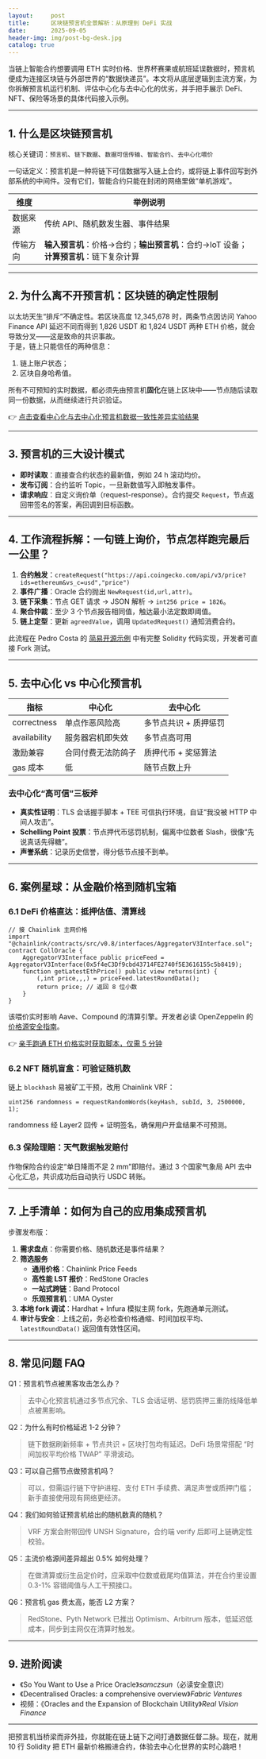 ```yaml
---
layout:     post
title:      区块链预言机全景解析：从原理到 DeFi 实战
date:       2025-09-05
header-img: img/post-bg-desk.jpg
catalog: true
---
```


当链上智能合约想要调用 ETH 实时价格、世界杯赛果或航班延误数据时，预言机便成为连接区块链与外部世界的“数据快递员”。本文将从底层逻辑到主流方案，为你拆解预言机运行机制、评估中心化与去中心化的优劣，并手把手展示 DeFi、NFT、保险等场景的具体代码接入示例。

---

## 1. 什么是区块链预言机

核心关键词：`预言机`、`链下数据`、`数据可信传输`、`智能合约`、`去中心化喂价`

一句话定义：预言机是一种将链下可信数据写入链上合约，或将链上事件回写到外部系统的中间件。没有它们，智能合约只能在封闭的网络里做“单机游戏”。

| 维度 | 举例说明 |
|---|---|
| 数据来源 | 传统 API、随机数发生器、事件结果 |
| 传输方向 | **输入预言机**：价格→合约；**输出预言机**：合约→IoT 设备；**计算预言机**：链下复杂计算 |

---

## 2. 为什么离不开预言机：区块链的确定性限制

以太坊天生“排斥”不确定性。若区块高度 12,345,678 时，两条节点因访问 Yahoo Finance API 延迟不同而得到 1,826 USDT 和 1,824 USDT 两种 ETH 价格，就会导致分叉——这是致命的共识事故。  
于是，链上只能信任的两种信息：  
1. 链上账户状态；  
2. 区块自身哈希值。  

所有不可预知的实时数据，都必须先由预言机**固化**在链上区块中——节点随后读取同一份数据，从而继续进行共识验证。

👉 [点击查看中心化与去中心化预言机数据一致性差异实验结果](https://okxdog.com/)

---

## 3. 预言机的三大设计模式

- **即时读取**：直接查合约状态的最新值，例如 24 h 滚动均价。
- **发布订阅**：合约监听 Topic，一旦新数值写入即触发事件。
- **请求响应**：自定义询价单（request-response）。合约提交 `Request`，节点返回带签名的答案，再回调到目标函数。

---

## 4. 工作流程拆解：一句链上询价，节点怎样跑完最后一公里？

1. **合约触发**：`createRequest("https://api.coingecko.com/api/v3/price?ids=ethereum&vs_c=usd","price")`
2. **事件广播**：Oracle 合约抛出 `NewRequest(id,url,attr)`。
3. **链下采集**：节点 GET 请求 → JSON 解析 → `int256 price = 1826`。
4. **聚合仲裁**：至少 3 个节点报告相同值，触达最小法定数即阈值。
5. **链上定型**：更新 `agreedValue`，调用 `UpdatedRequest()` 通知消费合约。

此流程在 Pedro Costa 的 [简易开源示例](https://medium.com/@pedrodc/implementing-a-blockchain-oracle-on-ethereum-cedc7e26b49e) 中有完整 Solidity 代码实现，开发者可直接 Fork 测试。

---

## 5. 去中心化 vs 中心化预言机

| 指标 | 中心化 | 去中心化 |
|---|---|---|
|  correctness | 单点作恶风险高 | 多节点共识 + 质押惩罚 |
| availability | 服务器宕机即失效 | 多节点高可用 |
| 激励兼容 | 合同付费无法防鸽子 | 质押代币 + 奖惩算法 |
| gas 成本 | 低 | 随节点数上升 |

### 去中心化“高可信”三板斧

- **真实性证明**：TLS 会话握手脚本 + TEE 可信执行环境，自证“我没被 HTTP 中间人攻击”。
- **Schelling Point 投票**：节点押代币惩罚机制，偏离中位数者 Slash，很像“先说真话先得糖”。
- **声誉系统**：记录历史信誉，得分低节点接不到单。

---

## 6. 案例星球：从金融价格到随机宝箱

### 6.1 DeFi 价格直达：抵押估值、清算线

```solidity
// 接 Chainlink 主网价格
import "@chainlink/contracts/src/v0.8/interfaces/AggregatorV3Interface.sol";
contract CollOracle {
    AggregatorV3Interface public priceFeed = AggregatorV3Interface(0x5f4eC3Df9cbd43714FE2740f5E3616155c5b8419);
    function getLatestEthPrice() public view returns(int) {
        (,int price,,,) = priceFeed.latestRoundData();
        return price; // 返回 8 位小数
    }
}
```
该喂价实时影响 Aave、Compound 的清算引擎。开发者必读 OpenZeppelin 的[价格源安全指南](https://blog.openzeppelin.com/secure-smart-contract-guidelines-the-dangers-of-price-oracles/)。

👉 [亲手跑通 ETH 价格实时获取脚本，仅需 5 分钟](https://okxdog.com/)

### 6.2 NFT 随机盲盒：可验证随机数

链上 `blockhash` 易被矿工干预，改用 Chainlink VRF：
```solidity
uint256 randomness = requestRandomWords(keyHash, subId, 3, 2500000, 1);
```
randomness 经 Layer2 回传 + 证明签名，确保用户开盒结果不可预测。

### 6.3 保险理赔：天气数据触发赔付

作物保险合约设定“单日降雨不足 2 mm”即赔付。通过 3 个国家气象局 API 去中心化汇总，共识成功后自动执行 USDC 转账。

---

## 7. 上手清单：如何为自己的应用集成预言机

步骤发布版：
1. **需求盘点**：你需要价格、随机数还是事件结果？
2. **筛选服务**  
   - **通用价格**：Chainlink Price Feeds  
   - **高性能 LST 报价**：RedStone Oracles  
   - **一站式跨链**：Band Protocol  
   - **乐观预言机**：UMA Oyster  
3. **本地 fork 调试**：Hardhat + Infura 模拟主网 fork，先跑通单元测试。
4. **审计与安全**：上线之前，务必检查价格通缩、时间加权平均、`latestRoundData()` 返回值有效性区间。

---

## 8. 常见问题 FAQ

Q1：预言机节点被黑客攻击怎么办？  
> 去中心化预言机通过多节点冗余、TLS 会话证明、惩罚质押三重防线降低单点被黑影响。

Q2：为什么有时价格延迟 1-2 分钟？  
> 链下数据刷新频率 + 节点共识 + 区块打包均有延迟。DeFi 场景常搭配 “时间加权平均价格 TWAP” 平滑波动。

Q3：可以自己搭节点做预言机吗？  
> 可以，但需运行链下守护进程、支付 ETH 手续费、满足声誉或质押门槛；新手直接使用现有网络更经济。

Q4：我们如何验证预言机给出的随机数真的随机？  
> VRF 方案会附带回传 UNSH Signature，合约端 verify 后即可上链确定性校验。

Q5：主流价格源间差异超出 0.5% 如何处理？  
> 在做清算或衍生品定价时，应采取中位数或截尾均值算法，并在合约里设置 0.3-1% 容错阈值与人工干预接口。

Q6：预言机 gas 费太高，能否 L2 方案？  
> RedStone、Pyth Network 已推出 Optimism、Arbitrum 版本，低延迟低成本，同步到主网仅在清算时触发。

---

## 9. 进阶阅读

- 《So You Want to Use a Price Oracle》_samczsun_（必读安全意识）  
- 《Decentralised Oracles: a comprehensive overview》_Fabric Ventures_  
- 视频：《Oracles and the Expansion of Blockchain Utility》_Real Vision Finance_

---

把预言机当桥梁而非外挂，你就能在链上链下之间打通数据任督二脉。现在，就用 10 行 Solidity 把 ETH 最新价格搬进合约，体验去中心化世界的实时心跳吧！